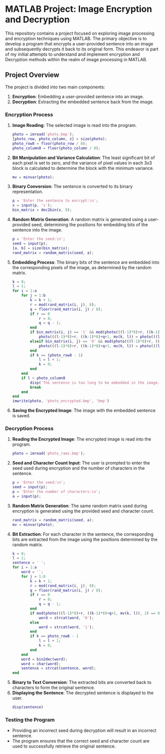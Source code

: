 # MATLAB Project: Image Encryption and Decryption

This repository contains a project focused on exploring image processing and encryption techniques using MATLAB. The primary objective is to develop a program that encrypts a user-provided sentence into an image and subsequently decrypts it back to its original form. This endeavor is part of my initial attempts to understand and implement encryption and Decryption methods within the realm of image processing in MATLAB.

## Project Overview

The project is divided into two main components:
1. **Encryption**: Embedding a user-provided sentence into an image.
2. **Decryption**: Extracting the embedded sentence back from the image.

### Encryption Process

1. **Image Reading**: The selected image is read into the program.
    ```matlab
    photo = imread('photo.bmp');
    [photo_row, photo_column, z] = size(photo);
    photo_row8 = floor(photo_row / 8);
    photo_column8 = floor(photo_column / 8);
    ```
2. **Bit Manipulation and Variance Calculation**: The least significant bit of each pixel is set to zero, and the variance of pixel values in each 3x3 block is calculated to determine the block with the minimum variance.
    ```matlab
    mv = minvar(photo);
    ```
3. **Binary Conversion**: The sentence is converted to its binary representation.
    ```matlab
    p = 'Enter the sentence to encrypt:\n';
    x = input(p, 's');
    bin_matrix = dec2bin(x, 8);
    ```
4. **Random Matrix Generation**: A random matrix is generated using a user-provided seed, determining the positions for embedding bits of the sentence into the image.
    ```matlab
    p = 'Enter the seed:\n';
    seed = input(p);
    [a, b] = size(bin_matrix);
    rand_matrix = random_matris(seed, a);
    ```
5. **Embedding Process**: The binary bits of the sentence are embedded into the corresponding pixels of the image, as determined by the random matrix.
    ```matlab
    k = 0;
    l = 1;
    for i = 1:a
        for j = 1:b
            k = k + 1;
            r = mod(rand_matrix(i, j), 8);
            q = floor(rand_matrix(i, j) / 8);
            if r == 0
                r = 8;
                q = q - 1;
            end
            if bin_matrix(i, j) == '1' && mod(photo(((l-1)*8)+r, ((k-1)*8)+q+1, mv(k, l)), 2) == 0
                photo(((l-1)*8)+r, ((k-1)*8)+q+1, mv(k, l)) = photo(((l-1)*8)+r, ((k-1)*8)+q+1, mv(k, l)) + 1;
            elseif bin_matrix(i, j) == '0' && mod(photo(((l-1)*8)+r, ((k-1)*8)+q+1, mv(k, l)), 2) == 1
                photo(((l-1)*8)+r, ((k-1)*8)+q+1, mv(k, l)) = photo(((l-1)*8)+r, ((k-1)*8)+q+1, mv(k, l)) + 1;
            end
            if k == (photo_row8 - 1)
                l = l + 1;
                k = 0;
            end
        end
        if l > photo_column8
            disp('The sentence is too long to be embedded in the image.')
            break
        end
    end
    imwrite(photo, 'photo_encrypted.bmp', 'bmp')
    ```
6. **Saving the Encrypted Image**: The image with the embedded sentence is saved.

### Decryption Process

1. **Reading the Encrypted Image**: The encrypted image is read into the program.
    ```matlab
    photo = imread('photo_ramz.bmp');
    ```
2. **Seed and Character Count Input**: The user is prompted to enter the seed used during encryption and the number of characters in the sentence.
    ```matlab
    p = 'Enter the seed:\n';
    seed = input(p);
    p = 'Enter the number of characters:\n';
    a = input(p);
    ```
3. **Random Matrix Generation**: The same random matrix used during encryption is generated using the provided seed and character count.
    ```matlab
    rand_matrix = random_matris(seed, a);
    mv = minvar(photo);
    ```
4. **Bit Extraction**: For each character in the sentence, the corresponding bits are extracted from the image using the positions determined by the random matrix.
    ```matlab
    k = 0;
    l = 1;
    sentence = ' ';
    for i = 1:a
        word = '';
        for j = 1:8
            k = k + 1;
            r = mod(rand_matrix(i, j), 8);
            q = floor(rand_matrix(i, j) / 8);
            if r == 0
                r = 8;
                q = q - 1;
            end
            if mod(photo(((l-1)*8)+r, ((k-1)*8)+q+1, mv(k, l)), 2) == 0
                word = strcat(word, '0');
            else
                word = strcat(word, '1');
            end
            if k == photo_row8 - 1
                l = l + 1;
                k = 0;
            end
        end
        word = bin2dec(word);
        word = char(word);
        sentence = strcat(sentence, word);
    end
    ```
5. **Binary to Text Conversion**: The extracted bits are converted back to characters to form the original sentence.
6. **Displaying the Sentence**: The decrypted sentence is displayed to the user.
    ```matlab
    disp(sentence)
    ```

### Testing the Program

- Providing an incorrect seed during decryption will result in an incorrect sentence.
- The program ensures that the correct seed and character count are used to successfully retrieve the original sentence.


